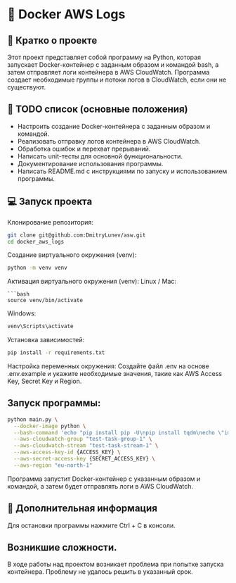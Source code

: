 # 📁 Docker AWS Logs

## 📖 Кратко о проекте
Этот проект представляет собой программу на Python, которая запускает Docker-контейнер 
с заданным образом и командой bash, а затем отправляет логи контейнера в AWS CloudWatch. 
Программа создает необходимые группы и потоки логов в CloudWatch, если они не существуют.

## 🧾 TODO список (основные положения)
- Настроить создание Docker-контейнера с заданным образом и командой.
- Реализовать отправку логов контейнера в AWS CloudWatch.
- Обработка ошибок и перехват прерываний.
- Написать unit-тесты для основной функциональности.
- Документирование использования программы.
- Написать README.md с инструкциями по запуску и использованием программы.

## 💻 Запуск проекта
Клонирование репозитория:
``` bash
git clone git@github.com:DmitryLunev/asw.git
cd docker_aws_logs
```
Создание виртуального окружения (venv):
```bash
python -m venv venv
```

Активация виртуального окружения (venv):
Linux / Mac:
```
```bash
source venv/bin/activate
```
Windows:

```bash
venv\Scripts\activate
```
Установка зависимостей:
```bash
pip install -r requirements.txt
```
Настройка переменных окружения:
Создайте файл .env на основе .env.example и укажите необходимые 
значения, такие как AWS Access Key, Secret Key и Region.

## Запуск программы:

```bash
python main.py \
  --docker-image python \
  --bash-command 'echo "pip install pip -U\npip install tqdm\necho \"import time; counter = 0; while True: print(counter); counter += 1; time.sleep(0.1)\" > script.py\npython3 script.py" > cmd.sh && sh cmd.sh' \
  --aws-cloudwatch-group "test-task-group-1" \
  --aws-cloudwatch-stream "test-task-stream-1" \
  --aws-access-key-id {ACCESS_KEY} \
  --aws-secret-access-key {SECRET_ACCESS_KEY} \
  --aws-region "eu-north-1"
```
Программа запустит Docker-контейнер с указанным образом и командой, а затем будет отправлять логи в AWS CloudWatch.

## 📑 Дополнительная информация
Для остановки программы нажмите Ctrl + C в консоли.

## Возникшие сложности. 
В ходе работы над проектом возникает проблема при попытке запуска контейнера. 
Проблему не удалось решить в указанный срок. 
